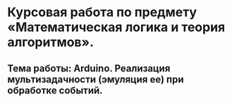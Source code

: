 # Курсовая работа по предмету «Математическая логика и теория алгоритмов».
## Тема работы: Arduino. Реализация мультизадачности (эмуляция ее) при обработке событий.
